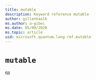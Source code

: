 ```yaml
---
title: mutable
description: Keyword reference mutable
author: gillenhaalb
ms.author: a-gibec
ms.date: 05/09/2020
ms.topic: article
uid: microsoft.quantum.lang-ref.mutable
---
```


# `mutable`

fill